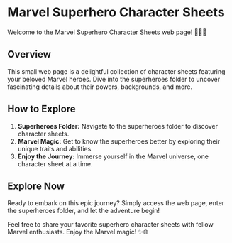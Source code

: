 # Marvel Superhero Character Sheets

Welcome to the Marvel Superhero Character Sheets web page! 🚀🦸‍♂️

## Overview

This small web page is a delightful collection of character sheets featuring your beloved Marvel heroes. Dive into the superheroes folder to uncover fascinating details about their powers, backgrounds, and more.

## How to Explore

1. **Superheroes Folder:** Navigate to the superheroes folder to discover character sheets.
2. **Marvel Magic:** Get to know the superheroes better by exploring their unique traits and abilities.
3. **Enjoy the Journey:** Immerse yourself in the Marvel universe, one character sheet at a time.

## Explore Now

Ready to embark on this epic journey? Simply access the web page, enter the superheroes folder, and let the adventure begin!

Feel free to share your favorite superhero character sheets with fellow Marvel enthusiasts. Enjoy the Marvel magic! ✨🌐
